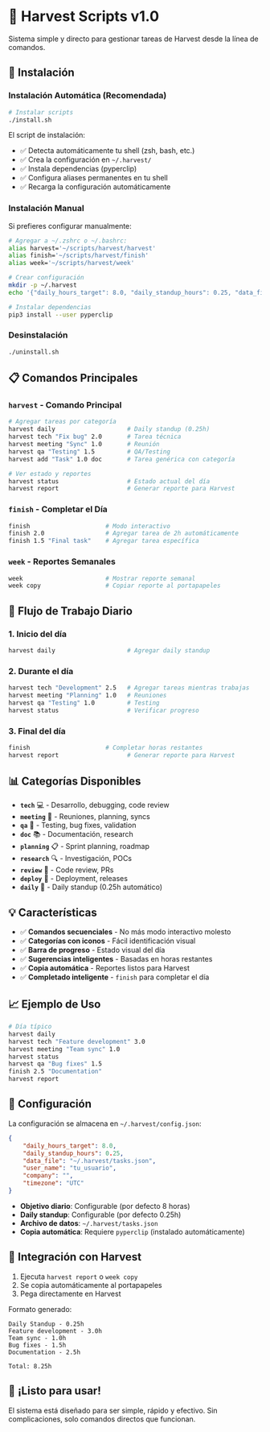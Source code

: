 # 🌾 Harvest Scripts v1.0

Sistema simple y directo para gestionar tareas de Harvest desde la línea de comandos.

## 🚀 Instalación

### Instalación Automática (Recomendada)

```bash
# Instalar scripts
./install.sh
```

El script de instalación:
- ✅ Detecta automáticamente tu shell (zsh, bash, etc.)
- ✅ Crea la configuración en `~/.harvest/`
- ✅ Instala dependencias (pyperclip)
- ✅ Configura aliases permanentes en tu shell
- ✅ Recarga la configuración automáticamente

### Instalación Manual

Si prefieres configurar manualmente:

```bash
# Agregar a ~/.zshrc o ~/.bashrc:
alias harvest='~/scripts/harvest/harvest'
alias finish='~/scripts/harvest/finish'
alias week='~/scripts/harvest/week'

# Crear configuración
mkdir -p ~/.harvest
echo '{"daily_hours_target": 8.0, "daily_standup_hours": 0.25, "data_file": "~/.harvest/tasks.json"}' > ~/.harvest/config.json

# Instalar dependencias
pip3 install --user pyperclip
```

### Desinstalación

```bash
./uninstall.sh
```

## 📋 Comandos Principales

### `harvest` - Comando Principal
```bash
# Agregar tareas por categoría
harvest daily                    # Daily standup (0.25h)
harvest tech "Fix bug" 2.0       # Tarea técnica
harvest meeting "Sync" 1.0       # Reunión
harvest qa "Testing" 1.5         # QA/Testing
harvest add "Task" 1.0 doc       # Tarea genérica con categoría

# Ver estado y reportes
harvest status                   # Estado actual del día
harvest report                   # Generar reporte para Harvest
```

### `finish` - Completar el Día
```bash
finish                     # Modo interactivo
finish 2.0                 # Agregar tarea de 2h automáticamente
finish 1.5 "Final task"    # Agregar tarea específica
```

### `week` - Reportes Semanales
```bash
week                       # Mostrar reporte semanal
week copy                  # Copiar reporte al portapapeles
```

## 🎯 Flujo de Trabajo Diario

### 1. Inicio del día
```bash
harvest daily                    # Agregar daily standup
```

### 2. Durante el día
```bash
harvest tech "Development" 2.5   # Agregar tareas mientras trabajas
harvest meeting "Planning" 1.0   # Reuniones
harvest qa "Testing" 1.0         # Testing
harvest status                   # Verificar progreso
```

### 3. Final del día
```bash
finish                     # Completar horas restantes
harvest report                   # Generar reporte para Harvest
```

## 📊 Categorías Disponibles

- **`tech`** 💻 - Desarrollo, debugging, code review
- **`meeting`** 🤝 - Reuniones, planning, syncs
- **`qa`** 🧪 - Testing, bug fixes, validation
- **`doc`** 📚 - Documentación, research
- **`planning`** 📋 - Sprint planning, roadmap
- **`research`** 🔍 - Investigación, POCs
- **`review`** 👀 - Code review, PRs
- **`deploy`** 🚀 - Deployment, releases
- **`daily`** 📢 - Daily standup (0.25h automático)

## 💡 Características

- ✅ **Comandos secuenciales** - No más modo interactivo molesto
- ✅ **Categorías con iconos** - Fácil identificación visual
- ✅ **Barra de progreso** - Estado visual del día
- ✅ **Sugerencias inteligentes** - Basadas en horas restantes
- ✅ **Copia automática** - Reportes listos para Harvest
- ✅ **Completado inteligente** - `finish` para completar el día

## 📈 Ejemplo de Uso

```bash
# Día típico
harvest daily
harvest tech "Feature development" 3.0
harvest meeting "Team sync" 1.0
harvest status
harvest qa "Bug fixes" 1.5
finish 2.5 "Documentation"
harvest report
```

## 🔧 Configuración

La configuración se almacena en `~/.harvest/config.json`:

```json
{
    "daily_hours_target": 8.0,
    "daily_standup_hours": 0.25,
    "data_file": "~/.harvest/tasks.json",
    "user_name": "tu_usuario",
    "company": "",
    "timezone": "UTC"
}
```

- **Objetivo diario**: Configurable (por defecto 8 horas)
- **Daily standup**: Configurable (por defecto 0.25h)
- **Archivo de datos**: `~/.harvest/tasks.json`
- **Copia automática**: Requiere `pyperclip` (instalado automáticamente)

## 📱 Integración con Harvest

1. Ejecuta `harvest report` o `week copy`
2. Se copia automáticamente al portapapeles
3. Pega directamente en Harvest

Formato generado:
```
Daily Standup - 0.25h
Feature development - 3.0h
Team sync - 1.0h
Bug fixes - 1.5h
Documentation - 2.5h

Total: 8.25h
```

## 🎉 ¡Listo para usar!

El sistema está diseñado para ser simple, rápido y efectivo. Sin complicaciones, solo comandos directos que funcionan. 